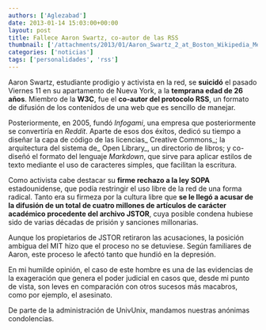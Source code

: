 ```yaml
---
authors: ['Aglezabad']
date: 2013-01-14 15:03:00+00:00
layout: post
title: Fallece Aaron Swartz, co-autor de las RSS
thumbnail: ['/attachments/2013/01/Aaron_Swartz_2_at_Boston_Wikipedia_Meetup.jpg', 'Fotografía de Aaron Swartz en la "Boston Wikipedia Meetup"']
categories: ['noticias']
tags: ['personalidades', 'rss']
---
```


Aaron Swartz, estudiante prodigio y activista en la red, se **suicidó** el pasado Viernes 11 en su 
apartamento de Nueva York, a la **temprana edad de 26 años**.
Miembro de la **W3C**, fue el **co-autor del protocolo RSS**, un formato de difusión de los contenidos de una web que es sencillo de manejar. 


Posteriormente, en 2005, fundó _Infogami_, una empresa que posteriormente se convertiría en _Reddit_. Aparte de esos dos éxitos, dedicó su tiempo a diseñar la capa de código de las licencias_ Creative Commons_; la arquitectura del sistema de_ Open Library_, un directorio de libros; y co-diseñó el formato del lenguaje _Markdown_, que sirve para aplicar estilos de texto mediante el uso de caracteres simples, que facilitan la escritura.


Como activista cabe destacar su **firme rechazo a la ley SOPA** estadounidense, que podía restringir el uso libre de la red de una forma radical. 
Tanto era su firmeza por la cultura libre que **se le llegó a acusar de la difusión de un total de cuatro millones de artículos de carácter académico procedente del archivo JSTOR**, cuya posible condena hubiese sido de varias décadas de prisión y sanciones millonarias.




Aunque los propietarios de JSTOR retiraron las acusaciones, la posición ambigua del MIT hizo que el proceso no se detuviese. Según familiares de Aaron, este proceso le afectó tanto que hundió en la depresión.




En mi humilde opinión, el caso de este hombre es una de las evidencias de la exageración que genera el poder judicial en casos que, desde mi punto de vista, son leves en comparación con otros sucesos más macabros, como por ejemplo, el asesinato.




De parte de la administración de UnivUnix, mandamos nuestras anónimas condolencias.



